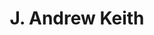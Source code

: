 ---
layout: author_page
title: J. Andrew Keith
description: >
    Alex Gude's reviews of books written by J. Andrew Keith.
same_as_urls:
---